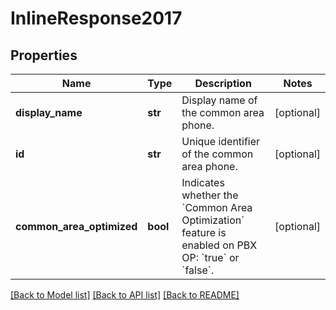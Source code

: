 # InlineResponse2017

## Properties
Name | Type | Description | Notes
------------ | ------------- | ------------- | -------------
**display_name** | **str** | Display name of the common area phone. | [optional] 
**id** | **str** | Unique identifier of the common area phone. | [optional] 
**common_area_optimized** | **bool** | Indicates whether the &#x60;Common Area Optimization&#x60; feature is enabled on PBX OP: &#x60;true&#x60; or &#x60;false&#x60;. | [optional] 

[[Back to Model list]](../README.md#documentation-for-models) [[Back to API list]](../README.md#documentation-for-api-endpoints) [[Back to README]](../README.md)

